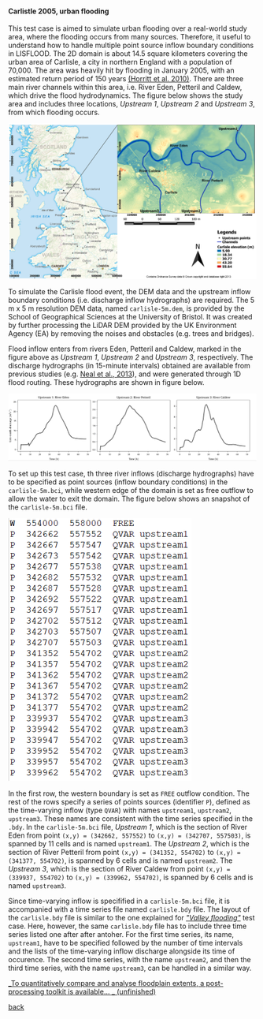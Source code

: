 #### Carlistle 2005, urban flooding

<!---Why this case study? Should be different than EA5.  
Underway (MKS management): 5 m, 10 m, 20 m and 40 m for a comparision between ACC-CPU/GPU, FV1-CPU/GPU, DG2-CPU/GPU. Coarse-DG2 does not need GPU! Better velocity prediction. Compare floodplains with metrics H, F and C at t = 3 hours. Downscaling capability.--->

This test case is aimed to simulate urban flooding over a real-world study area, where the flooding occurs from many sources. Therefore, it useful to understand how to handle multiple point source inflow boundary conditions in LISFLOOD. The 2D domain is about 14.5 square kilometers covering the urban area of Carlisle, a city in northern England with a population of 70,000. The area was heavily hit by flooding in January 2005, with an estimated return period of 150 years [(Horritt et al. 2010)](https://www.icevirtuallibrary.com/doi/pdf/10.1680/wama.2010.163.6.273). There are three main river channels within this area, i.e. River Eden, Petteril and Caldew, which drive the flood hydrodynamics. The figure below shows the study area and includes three locations, *Upstream 1*, *Upstream 2* and *Upstream 3*, from which flooding occurs.  

![Image](/Figures/carl_1.PNG)

To simulate the Carlisle flood event, the DEM data and the upstream inflow boundary conditions (i.e. discharge inflow hydrographs) are required. The 5 m x 5 m resolution DEM data, named `carlisle-5m.dem`, is provided by the School of Geographical Sciences at the University of Bristol. It was created by further processing the LiDAR DEM provided by the UK Environment Agency (EA) by removing the noises and obstacles (e.g. trees and bridges). 

Flood inflow enters from rivers Eden, Petteril and Caldew, marked in the figure above as *Upstream 1*, *Upstream 2* and *Upstream 3*, respectively. The discharge hydrographs (in 15-minute intervals) obtained are available from previous studies (e.g. [Neal et al., 2013](https://onlinelibrary.wiley.com/doi/10.1002/hyp.9572)), and were generated through 1D flood routing. These hydrographs are shown in figure below.

![Image](/Figures/carl_2.PNG)

To set up this test case, th three river inflows (discharge hydrographs) have to be specified as point sources (inflow boundary conditions) in the `carlisle-5m.bci`, while western edge of the domain is set as free outflow to allow the water to exit the domain. The figure below shows an snapshot of the `carlisle-5m.bci` file.

![Image](/Figures/carl_3.PNG)

In the first row, the western boundary is set as `FREE` outflow condition. The rest of the rows specify a series of points sources (identifier `P`), defined as the time-varying inflow (type `QVAR`) with names `upstream1`, `upstream2`, `upstream3`. These names are consistent with the time series specified in the `.bdy`. In the `carlisle-5m.bci` file, *Upstream 1*, which is the section of River Eden from point `(x,y) = (342662, 557552)` to `(x,y) = (342707, 557503)`, is spanned by 11 cells and is named `upstream1`. The *Upstream 2*, which is the section of River Petteril from point `(x,y) = (341352, 554702)` to `(x,y) = (341377, 554702)`, is spanned by 6 cells and is named `upstream2`. The *Upstream 3*, which is the section of River Caldew from point `(x,y) = (339937, 554702)` to `(x,y) = (339962, 554702)`, is spanned by 6 cells and is named `upstream3`. 

Since time-varying inflow is specifified in a `carlisle-5m.bci` file, it is accompanied with a time series file named `carlisle.bdy` file. The layout of the `carlisle.bdy` file is similar to the one explained for [*"Valley flooding"*](/EnvAcy5.md) test case. Here, however, the same `carlisle.bdy` file has to include three time series listed one after after antoher. For the first time series, its name, `upstream1`, have to be specified followed by the number of time intervals and the lists of the time-varying inflow discharge alongside its time of occurence. The second time series, with the name `upstream2`, and then the third time series, with the name `upstream3`, can be handled in a similar way. 


[_To quantitatively compare and analyse floodplain extents, a post-processing toolkit is available… _ (unfinished)](/metrics.md)


[back](/LISFLOOD8.0.md)


